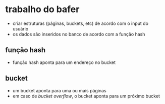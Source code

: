 # trabalho do bafer
* criar estruturas (páginas, buckets, etc) de acordo com o input do usuário
* os dados são inseridos no banco de acordo com a função hash

## função hash
* função hash aponta para um endereço no bucket

## bucket
* um bucket aponta para uma ou mais páginas
* em caso de *bucket overflow*, o bucket aponta para um próximo bucket

